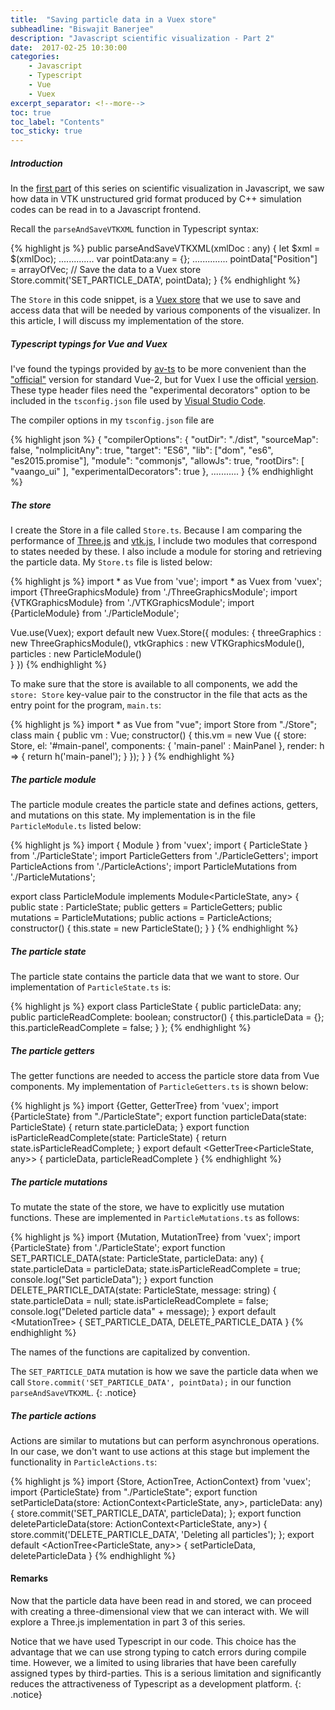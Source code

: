 ```yaml
---
title:  "Saving particle data in a Vuex store"
subheadline: "Biswajit Banerjee"
description: "Javascript scientific visualization - Part 2"
date:  2017-02-25 10:30:00
categories:
    - Javascript
    - Typescript
    - Vue
    - Vuex
excerpt_separator: <!--more-->
toc: true
toc_label: "Contents"
toc_sticky: true
---
```



##### Introduction #####
In the [first part](http://www.parresianz.com/javascript/typescript/vue/vuex/xml/reading-vtk-particles/)
of this series on scientific visualization in Javascript, we saw how data in VTK unstructured grid
format produced by C++ simulation codes can be read in to a Javascript frontend.
<!--more-->

Recall the `parseAndSaveVTKXML` function in Typescript syntax:

{% highlight js %}
public parseAndSaveVTKXML(xmlDoc : any) {
  let $xml = $(xmlDoc);
  ..............
  var pointData:any = {};
  ..............
  pointData["Position"] = arrayOfVec;
  // Save the data to a Vuex store
  Store.commit('SET_PARTICLE_DATA', pointData);
}
{% endhighlight %}

The `Store` in this code snippet, is a [Vuex store](https://vuex.vuejs.org/en/intro.html) that
we use to save and access data that will be needed by various components of the visualizer.  In
this article, I will discuss my implementation of the store.

##### Typescript typings for Vue and Vuex #####
I've found the typings provided by [av-ts](https://github.com/HerringtonDarkholme/av-ts) to
be more convenient than the ["official"](https://vuejs.org/v2/guide/typescript.html) version
for standard Vue-2, but for Vuex I use the official 
[version](https://github.com/vuejs/vuex/tree/Devi/types).  These type header files need
the "experimental decorators" option to be included in the `tsconfig.json` file used by
[Visual Studio Code](https://code.visualstudio.com/).

The compiler options in my `tsconfig.json` file are

{% highlight json %}
{
    "compilerOptions": {
        "outDir": "./dist",
        "sourceMap": false,
        "noImplicitAny": true,
        "target": "ES6",
        "lib": ["dom", "es6", "es2015.promise"],
        "module": "commonjs",
        "allowJs": true,
        "rootDirs": [
           "vaango_ui"
        ],
        "experimentalDecorators": true
    },
    ...........
}
{% endhighlight %}

##### The store #####
I create the Store in a file called `Store.ts`.  Because I am comparing the performance of
[Three.js](https://threejs.org/) and [vtk.js](https://kitware.github.io/vtk-js/), I include
two modules that correspond to states needed by these.  I also include a module for storing
and retrieving the particle data.  My `Store.ts` file is listed below:

{% highlight js %}
import * as Vue   from 'vue';
import * as Vuex  from 'vuex';
import {ThreeGraphicsModule} from './ThreeGraphicsModule';
import {VTKGraphicsModule}   from './VTKGraphicsModule';
import {ParticleModule}      from './ParticleModule';

Vue.use(Vuex);
export default new Vuex.Store({
  modules: {
             threeGraphics : new ThreeGraphicsModule(),
             vtkGraphics   : new VTKGraphicsModule(),
             particles     : new ParticleModule()  
           }
})
{% endhighlight %}

To make sure that the store is available to all components, we add the `store: Store` key-value pair
to the constructor in the file that acts as the entry point for the program, `main.ts`:

{% highlight js %}
import * as Vue from "vue";
import Store from "./Store";
class main {
  public vm : Vue;
  constructor() {
    this.vm = new Vue ({
        store: Store,
        el: '#main-panel',
        components: {
            'main-panel' : MainPanel
        },
        render: h => {
            return h('main-panel');
        }
    });
  }
}
{% endhighlight %}

##### The particle module #####
The particle module creates the particle state and defines actions, getters, and mutations on
this state.  My implementation is in the file `ParticleModule.ts` listed below:

{% highlight js %}
import { Module } from 'vuex';
import { ParticleState }    from './ParticleState';
import ParticleGetters      from './ParticleGetters';
import ParticleActions      from './ParticleActions';
import ParticleMutations    from './ParticleMutations';

export class ParticleModule implements Module<ParticleState, any> {
  public state : ParticleState;
  public getters   = ParticleGetters;
  public mutations = ParticleMutations;
  public actions   = ParticleActions;
  constructor() {
    this.state = new ParticleState();
  }
}
{% endhighlight %}

##### The particle state #####
The particle state contains the particle data that we want to store.  Our implementation of
`ParticleState.ts` is:

{% highlight js %}
export class ParticleState {
  public particleData: any;
  public particleReadComplete: boolean;
  constructor() {
    this.particleData = {};
    this.particleReadComplete = false;
  }
};
{% endhighlight %}

##### The particle getters #####
The getter functions are needed to access the particle store data from Vue components.  My
implementation of `ParticleGetters.ts` is shown below:

{% highlight js %}
import {Getter, GetterTree} from 'vuex';
import {ParticleState} from "./ParticleState";
export function particleData(state: ParticleState) {
  return state.particleData;
}
export function isParticleReadComplete(state: ParticleState) {
  return state.isParticleReadComplete;
}
export default <GetterTree<ParticleState, any>> {
  particleData,
  particleReadComplete
}
{% endhighlight %}

##### The particle mutations #####
To mutate the state of the store, we have to explicitly use mutation functions.  These are
implemented in `ParticleMutations.ts` as follows:

{% highlight js %}
import {Mutation, MutationTree} from 'vuex';
import {ParticleState} from './ParticleState';
export function SET_PARTICLE_DATA(state: ParticleState, particleData: any) {
  state.particleData = particleData;
  state.isParticleReadComplete = true;
  console.log("Set particleData");
}
export function DELETE_PARTICLE_DATA(state: ParticleState, message: string) {
  state.particleData = null;
  state.isParticleReadComplete = false;
  console.log("Deleted particle data" + message);
}
export default <MutationTree<ParticleState>> {
  SET_PARTICLE_DATA,
  DELETE_PARTICLE_DATA
}
{% endhighlight %}

The names of the functions are capitalized by convention.

The `SET_PARTICLE_DATA` mutation is how we save the particle data when we call
  `Store.commit('SET_PARTICLE_DATA', pointData);` in our function `parseAndSaveVTKXML`.
{: .notice}

##### The particle actions #####
Actions are similar to mutations but can perform asynchronous operations.  In our case, we don't
want to use actions at this stage but implement the functionality in `ParticleActions.ts`:

{% highlight js %}
import {Store, ActionTree, ActionContext} from 'vuex';
import {ParticleState} from "./ParticleState";
export function setParticleData(store: ActionContext<ParticleState, any>,
                                particleData: any)  {
  store.commit('SET_PARTICLE_DATA', particleData);
};
export function deleteParticleData(store: ActionContext<ParticleState, any>)  {
  store.commit('DELETE_PARTICLE_DATA', 'Deleting all particles');
};
export default <ActionTree<ParticleState, any>> {
  setParticleData,
  deleteParticleData
}
{% endhighlight %}

#### Remarks ####
Now that the particle data have been read in and stored, we can proceed with creating
a three-dimensional view that we can interact with.  We will explore a Three.js implementation 
in part 3 of this series.

Notice that we have used Typescript in our code.  This choice has the advantage that we can use
strong typing to catch errors during compile time.  However, we a limited to using libraries
that have been carefully assigned types by third-parties.  This is a serious limitation and
significantly reduces the attractiveness of Typescript as a development platform.
{: .notice}

